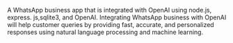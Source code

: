 A WhatsApp business app that is integrated with OpenAI using node.js, express. js,sqlite3, and OpenAI. Integrating WhatsApp business with OpenAI will help customer queries by providing fast, accurate, and personalized responses using natural language processing and machine learning.
